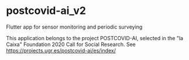 # postcovid-ai_v2
Flutter app for sensor monitoring and periodic surveying

This application belongs to the project POSTCOVID-AI, selected in the "la Caixa" Foundation 2020 Call for Social Research. See https://projects.ugr.es/postcovid-ai/es/index/

